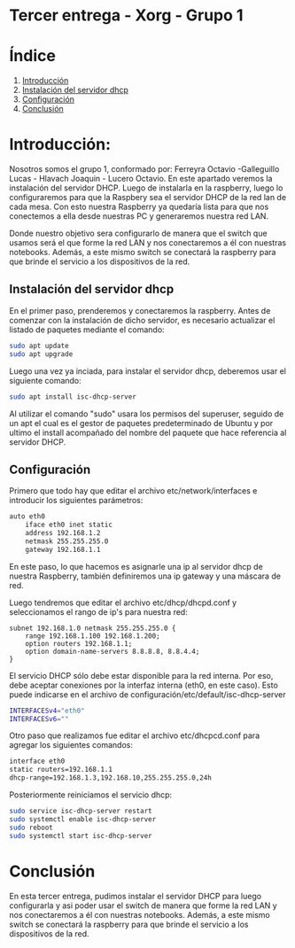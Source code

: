 # Tercer entrega - Xorg - Grupo 1
# Índice 
1. [Introducción](#introducción)
2. [Instalación del servidor dhcp](#instalación-del-servidor-dhcp)
3. [Configuración](#configuración)
4. [Conclusión](#conclusión)

# Introducción:

Nosotros somos el grupo 1, conformado por: Ferreyra Octavio -Galleguillo Lucas - Hlavach Joaquin - Lucero Octavio. En este apartado veremos la instalación del servidor DHCP. Luego de instalarla en la raspberry, luego lo configuraremos para que la Raspbery sea el servidor DHCP de la red lan de cada mesa. Con esto nuestra Raspberry ya quedaría lista para que nos conectemos a ella desde nuestras PC y generaremos nuestra red LAN.

Donde nuestro objetivo sera configurarlo de manera que el switch que usamos será el que forme la red LAN y nos conectaremos a él con nuestras notebooks. Además, a este mismo switch se conectará la raspberry para que brinde el servicio a los dispositivos de la red.

## Instalación del servidor dhcp

En el primer paso, prenderemos y conectaremos la raspberry. Antes de comenzar con la instalación de dicho servidor, es necesario actualizar el listado de paquetes mediante el comando:

```bash
sudo apt update
sudo apt upgrade
```
Luego una vez ya inciada, para instalar el servidor dhcp, deberemos usar el siguiente comando:

```bash
sudo apt install isc-dhcp-server
```

Al utilizar el comando "sudo" usara los permisos del superuser, seguido de un apt el cual es el gestor de paquetes predeterminado de Ubuntu y por ultimo el install acompañado del nombre del paquete que hace referencia al servidor DHCP.

## Configuración
Primero que todo hay que editar el archivo etc/network/interfaces e introducir los siguientes parámetros:

```bash
auto eth0
    iface eth0 inet static
    address 192.168.1.2
    netmask 255.255.255.0
    gateway 192.168.1.1
```
En este paso, lo que hacemos es asignarle una ip al servidor dhcp de nuestra Raspberry, también definiremos una ip gateway y una máscara de red.

Luego tendremos que editar el archivo etc/dhcp/dhcpd.conf y seleccionamos el rango de ip's para nuestra red:

```
subnet 192.168.1.0 netmask 255.255.255.0 {
    range 192.168.1.100 192.168.1.200;
    option routers 192.168.1.1;
    option domain-name-servers 8.8.8.8, 8.8.4.4;
}
```

El servicio DHCP sólo debe estar disponible para la red interna. Por eso, debe aceptar conexiones por la interfaz interna (eth0, en este caso). Esto puede indicarse en el archivo de configuración/etc/default/isc-dhcp-server

```bash
INTERFACESv4="eth0"
INTERFACESv6=""
```
Otro paso que realizamos fue editar el archivo etc/dhcpcd.conf para agregar los siguientes comandos:

```bash
interface eth0
static routers=192.168.1.1
dhcp-range=192.168.1.3,192.168.10,255.255.255.0,24h
```

Posteriormente reiniciamos el servicio dhcp:

```bash
sudo service isc-dhcp-server restart
sudo systemctl enable isc-dhcp-server
sudo reboot
sudo systemctl start isc-dhcp-server
```

# Conclusión

En esta tercer entrega, pudimos instalar el servidor DHCP para luego configurarla y asi poder usar el switch de manera que forme la red LAN y nos conectaremos a él con nuestras notebooks. Además, a este mismo switch se conectará la raspberry para que brinde el servicio a los dispositivos de la red.
